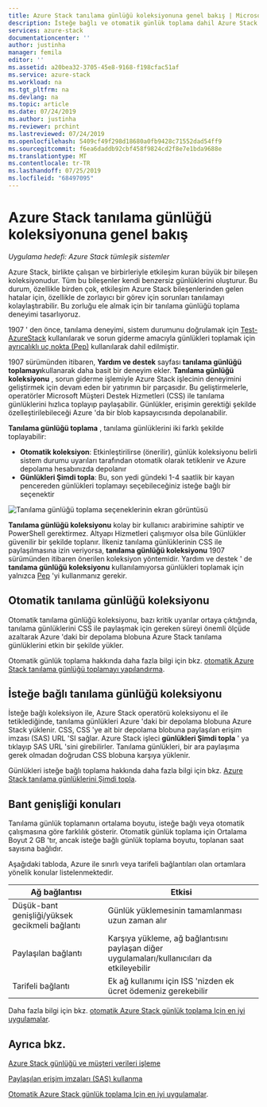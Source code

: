 ```yaml
---
title: Azure Stack tanılama günlüğü koleksiyonuna genel bakış | Microsoft Docs
description: İsteğe bağlı ve otomatik günlük toplama dahil Azure Stack yardım + destek ' te tanılama günlüğü toplamayı açıklar.
services: azure-stack
documentationcenter: ''
author: justinha
manager: femila
editor: ''
ms.assetid: a20bea32-3705-45e8-9168-f198cfac51af
ms.service: azure-stack
ms.workload: na
ms.tgt_pltfrm: na
ms.devlang: na
ms.topic: article
ms.date: 07/24/2019
ms.author: justinha
ms.reviewer: prchint
ms.lastreviewed: 07/24/2019
ms.openlocfilehash: 5409cf49f298d18680a0fb9428c71552dad54ff9
ms.sourcegitcommit: f6ea6daddb92cbf458f9824cd2f8e7e1bda9688e
ms.translationtype: MT
ms.contentlocale: tr-TR
ms.lasthandoff: 07/25/2019
ms.locfileid: "68497095"
---
```

# <a name="overview-of-azure-stack-diagnostic-log-collection"></a>Azure Stack tanılama günlüğü koleksiyonuna genel bakış 

*Uygulama hedefi: Azure Stack tümleşik sistemler*

Azure Stack, birlikte çalışan ve birbirleriyle etkileşim kuran büyük bir bileşen koleksiyonudur. Tüm bu bileşenler kendi benzersiz günlüklerini oluşturur. Bu durum, özellikle birden çok, etkileşim Azure Stack bileşenlerinden gelen hatalar için, özellikle de zorlayıcı bir görev için sorunları tanılamayı kolaylaştırabilir. Bu zorluğu ele almak için bir tanılama günlüğü toplama deneyimi tasarlıyoruz. 

1907 ' den önce, tanılama deneyimi, sistem durumunu doğrulamak için [Test-AzureStack](azure-stack-diagnostic-test.md) kullanılarak ve sorun giderme amacıyla günlükleri toplamak için [ayrıcalıklı uç nokta (Pep)](azure-stack-configure-on-demand-diagnostic-log-collection.md#using-pep) kullanılarak dahil edilmiştir. 

1907 sürümünden itibaren, **Yardım ve destek** sayfası **tanılama günlüğü toplamayı**kullanarak daha basit bir deneyim ekler. 
**Tanılama günlüğü koleksiyonu** , sorun giderme işlemiyle Azure Stack işlecinin deneyimini geliştirmek için devam eden bir yatırımın bir parçasıdır. Bu geliştirmelerle, operatörler Microsoft Müşteri Destek Hizmetleri (CSS) ile tanılama günlüklerini hızlıca toplayıp paylaşabilir. Günlükler, erişimin gerektiği şekilde özelleştirilebileceği Azure 'da bir blob kapsayıcısında depolanabilir.    
   
**Tanılama günlüğü toplama** , tanılama günlüklerini iki farklı şekilde toplayabilir:

- **Otomatik koleksiyon**: Etkinleştirilirse (önerilir), günlük koleksiyonu belirli sistem durumu uyarıları tarafından otomatik olarak tetiklenir ve Azure depolama hesabınızda depolanır
- **Günlükleri Şimdi topla**: Bu, son yedi gündeki 1-4 saatlik bir kayan pencereden günlükleri toplamayı seçebileceğiniz isteğe bağlı bir seçenektir

![Tanılama günlüğü toplama seçeneklerinin ekran görüntüsü](media/azure-stack-automatic-log-collection/azure-stack-log-collection-overview.png)

**Tanılama günlüğü koleksiyonu** kolay bir kullanıcı arabirimine sahiptir ve PowerShell gerektirmez. Altyapı Hizmetleri çalışmıyor olsa bile Günlükler güvenilir bir şekilde toplanır.
İlkeniz tanılama günlüklerinin CSS ile paylaşılmasına izin veriyorsa, **tanılama günlüğü koleksiyonu** 1907 sürümünden itibaren önerilen koleksiyon yöntemidir. Yardım ve destek ' de **tanılama günlüğü koleksiyonu** kullanılamıyorsa günlükleri toplamak için yalnızca [Pep](azure-stack-configure-on-demand-diagnostic-log-collection.md#using-pep) 'yi kullanmanız gerekir.

## <a name="automatic-diagnostic-log-collection"></a>Otomatik tanılama günlüğü koleksiyonu 

Otomatik tanılama günlüğü koleksiyonu, bazı kritik uyarılar ortaya çıktığında, tanılama günlüklerini CSS ile paylaşmak için gereken süreyi önemli ölçüde azaltarak Azure 'daki bir depolama blobuna Azure Stack tanılama günlüklerini etkin bir şekilde yükler.

Otomatik günlük toplama hakkında daha fazla bilgi için bkz. [otomatik Azure Stack tanılama günlüğü toplamayı yapılandırma](azure-stack-configure-automatic-diagnostic-log-collection.md).

## <a name="on-demand-diagnostic-log-collection"></a>İsteğe bağlı tanılama günlüğü koleksiyonu

İsteğe bağlı koleksiyon ile, Azure Stack operatörü koleksiyonu el ile tetiklediğinde, tanılama günlükleri Azure 'daki bir depolama blobuna Azure Stack yüklenir.
CSS, CSS 'ye ait bir depolama blobuna paylaşılan erişim imzası (SAS) URL 'SI sağlar. Azure Stack işleci **günlükleri Şimdi topla** ' ya tıklayıp SAS URL 'sini girebilirler. Tanılama günlükleri, bir ara paylaşıma gerek olmadan doğrudan CSS blobuna karşıya yüklenir. 

Günlükleri isteğe bağlı toplama hakkında daha fazla bilgi için bkz. [Azure Stack tanılama günlüklerini Şimdi topla](azure-stack-configure-on-demand-diagnostic-log-collection.md).

## <a name="bandwidth-considerations"></a>Bant genişliği konuları

Tanılama günlük toplamanın ortalama boyutu, isteğe bağlı veya otomatik çalışmasına göre farklılık gösterir. Otomatik günlük toplama için Ortalama Boyut 2 GB 'tır, ancak isteğe bağlı günlük toplama boyutu, toplanan saat sayısına bağlıdır. 

Aşağıdaki tabloda, Azure ile sınırlı veya tarifeli bağlantıları olan ortamlara yönelik konular listelenmektedir.

| Ağ bağlantısı | Etkisi |
|--------------------|--------|
| Düşük-bant genişliği/yüksek gecikmeli bağlantı | Günlük yüklemesinin tamamlanması uzun zaman alır | 
| Paylaşılan bağlantı | Karşıya yükleme, ağ bağlantısını paylaşan diğer uygulamaları/kullanıcıları da etkileyebilir |
| Tarifeli bağlantı | Ek ağ kullanımı için ISS 'nizden ek ücret ödemeniz gerekebilir |

Daha fazla bilgi için bkz. [otomatik Azure Stack günlük toplama Için en iyi uygulamalar](azure-stack-best-practices-automatic-diagnostic-log-collection.md).

## <a name="see-also"></a>Ayrıca bkz.

[Azure Stack günlüğü ve müşteri verileri işleme](https://docs.microsoft.com/azure-stack/operator/azure-stack-data-collection)

[Paylaşılan erişim imzaları (SAS) kullanma](https://docs.microsoft.com/azure/storage/common/storage-dotnet-shared-access-signature-part-1)

[Otomatik Azure Stack günlük toplama Için en iyi uygulamalar](azure-stack-best-practices-automatic-diagnostic-log-collection.md).
